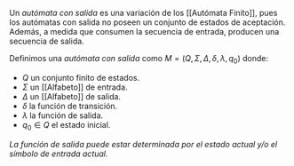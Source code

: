 Un *autómata con salida* es una variación de los [[Autómata Finito]], pues los autómatas con salida no poseen un conjunto de estados de aceptación. Además, a medida que consumen la secuencia de entrada, producen una secuencia de salida.

Definimos una *autómata con salida* como $M=(Q, \Sigma, \Delta, \delta, \lambda, q_0)$ donde:
- $Q$ un conjunto finito de estados.
- $\Sigma$ un [[Alfabeto]] de entrada.
- $\Delta$ un [[Alfabeto]] de salida.
- $\delta$ la función de transición.
- $\lambda$ la función de salida.
- $q_0 \in Q$ el estado inicial.

*La función de salida puede estar determinada por el estado actual y/o el símbolo de entrada actual.*
